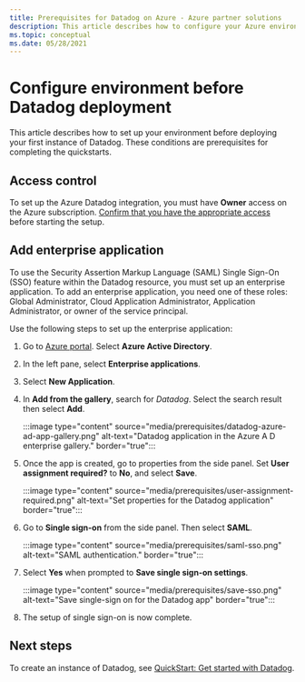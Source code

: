 ```yaml
---
title: Prerequisites for Datadog on Azure - Azure partner solutions
description: This article describes how to configure your Azure environment to create an instance of Datadog.
ms.topic: conceptual
ms.date: 05/28/2021
---
```


# Configure environment before Datadog deployment

This article describes how to set up your environment before deploying your first instance of Datadog. These conditions are prerequisites for completing the quickstarts.

## Access control

To set up the Azure Datadog integration, you must have **Owner** access on the Azure subscription. [Confirm that you have the appropriate access](../../role-based-access-control/check-access.md) before starting the setup.

## Add enterprise application
 
To use the Security Assertion Markup Language (SAML) Single Sign-On (SSO) feature within the Datadog resource, you must set up an enterprise application. To add an enterprise application, you need one of these roles: Global Administrator, Cloud Application Administrator, Application Administrator, or owner of the service principal.

Use the following steps to set up the enterprise application:

1. Go to [Azure portal](https://portal.azure.com). Select **Azure Active Directory**.
1. In the left pane, select **Enterprise applications**.
1. Select **New Application**.
1. In **Add from the gallery**, search for *Datadog*. Select the search result then select **Add**.

   :::image type="content" source="media/prerequisites/datadog-azure-ad-app-gallery.png" alt-text="Datadog application in the Azure A D enterprise gallery." border="true":::

1. Once the app is created, go to properties from the side panel. Set **User assignment required?** to **No**, and select **Save**.

   :::image type="content" source="media/prerequisites/user-assignment-required.png" alt-text="Set properties for the Datadog application" border="true":::

1. Go to **Single sign-on** from the side panel. Then select **SAML**.

   :::image type="content" source="media/prerequisites/saml-sso.png" alt-text="SAML authentication." border="true":::

1. Select **Yes** when prompted to **Save single sign-on settings**.

   :::image type="content" source="media/prerequisites/save-sso.png" alt-text="Save single-sign on for the Datadog app" border="true":::

1. The setup of single sign-on is now complete.

## Next steps

To create an instance of Datadog, see [QuickStart: Get started with Datadog](create.md).
